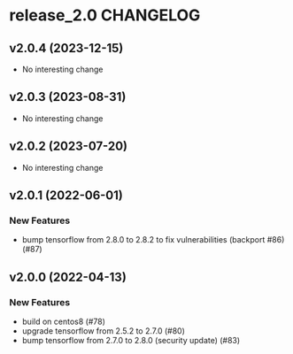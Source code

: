 # release_2.0 CHANGELOG

## v2.0.4 (2023-12-15)

- No interesting change

## v2.0.3 (2023-08-31)

- No interesting change

## v2.0.2 (2023-07-20)

- No interesting change

## v2.0.1 (2022-06-01)

### New Features

- bump tensorflow from 2.8.0 to 2.8.2 to fix vulnerabilities (backport #86) (#87)

## v2.0.0 (2022-04-13)

### New Features

- build on centos8 (#78)
- upgrade tensorflow from 2.5.2 to 2.7.0 (#80)
- bump tensorflow from 2.7.0 to 2.8.0 (security update) (#83)


